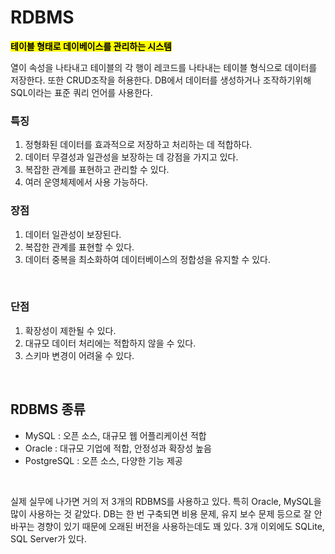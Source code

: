 # RDBMS 
<mark>**테이블 형태로 데이베이스를 관리하는 시스템**</mark>

열이 속성을 나타내고 테이블의 각 행이 레코드를 나타내는 테이블 형식으로 데이터를 저장한다. 또한 CRUD조작을 허용한다.
DB에서 데이터를 생성하거나 조작하기위해 SQL이라는 표준 쿼리 언어를 사용한다.  

### 특징 
1. 정형화된 데이터를 효과적으로 저장하고 처리하는 데 적합하다.
2. 데이터 무결성과 일관성을 보장하는 데 강점을 가지고 있다.
3. 복잡한 관계를 표현하고 관리할 수 있다.
4. 여러 운영체제에서 사용 가능하다.

### 장점
1. 데이터 일관성이 보장된다.
2. 복잡한 관계를 표현할 수 있다.
3. 데이터 중복을 최소화하여 데이터베이스의 정합성을 유지할 수 있다.

</br>


### 단점
1. 확장성이 제한될 수 있다.
2. 대규모 데이터 처리에는 적합하지 않을 수 있다.
3. 스키마 변경이 어려울 수 있다.



</br>

## RDBMS 종류

- MySQL : 오픈 소스, 대규모 웹 어플리케이션 적합
- Oracle : 대규모 기업에 적합, 안정성과 확장성 높음 
- PostgreSQL : 오픈 소스, 다양한 기능 제공

</br>

실제 실무에 나가면 거의 저 3개의 RDBMS를 사용하고 있다. 특히 Oracle, MySQL을 많이 사용하는 것 같았다. DB는 한 번 구축되면 비용 문제, 유지 보수 문제 등으로 잘 안 바꾸는 경향이 있기 때문에 오래된 버전을 사용하는데도 꽤 있다. 3개 이외에도 SQLite, SQL Server가 있다. 
